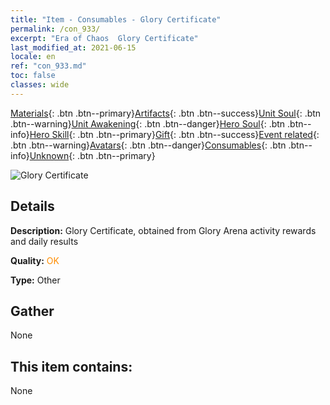 ```yaml
---
title: "Item - Consumables - Glory Certificate"
permalink: /con_933/
excerpt: "Era of Chaos  Glory Certificate"
last_modified_at: 2021-06-15
locale: en
ref: "con_933.md"
toc: false
classes: wide
---
```

 [Materials](/Items/){: .btn .btn--primary}[Artifacts](/Items/Artifacts/){: .btn .btn--success}[Unit Soul](/Items/UnitSoul/){: .btn .btn--warning}[Unit Awakening](/Items/UnitAwakening/){: .btn .btn--danger}[Hero Soul](/Items/HeroSoul/){: .btn .btn--info}[Hero Skill](/Items/HeroSkill/){: .btn .btn--primary}[Gift](/Items/Gift/){: .btn .btn--success}[Event related](/Items/Events/){: .btn .btn--warning}[Avatars](/Items/Avatars/){: .btn .btn--danger}[Consumables](/Items/Consumables/){: .btn .btn--info}[Unknown](/Items/Unknown/){: .btn .btn--primary}

 ![Glory Certificate](/images/t/i_40021.png)

## Details
 **Description:** Glory Certificate, obtained from Glory Arena activity rewards and daily results

 **Quality:** <span style="color: #FF8C00">OK</span>

 **Type:** Other

## Gather

  None

## This item contains:

  None


